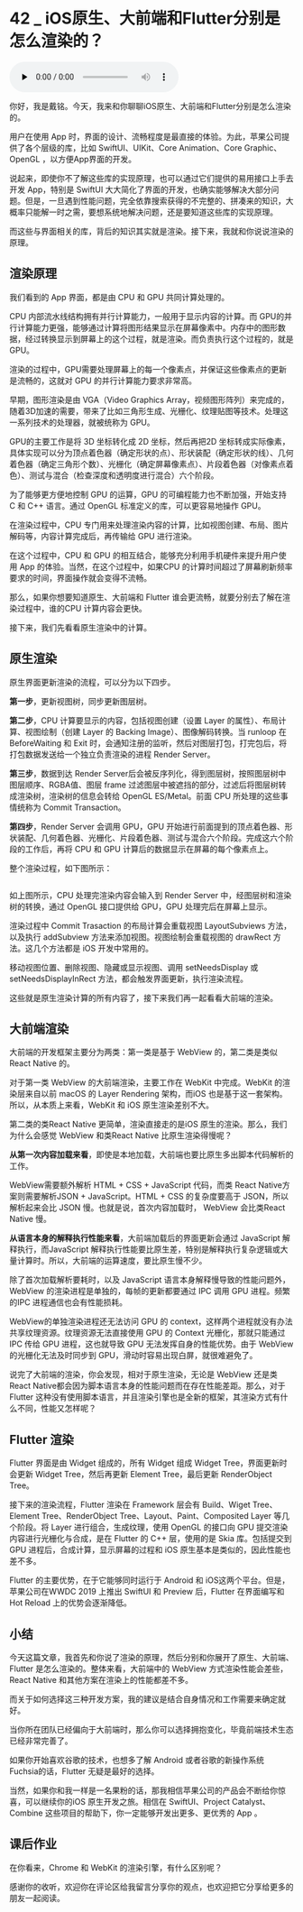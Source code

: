 # 42 _ iOS原生、大前端和Flutter分别是怎么渲染的？

<audio id="audio" title="42 | iOS原生、大前端和Flutter分别是怎么渲染的？" controls="" preload="none"><source id="mp3" src="https://static001.geekbang.org/resource/audio/3e/d6/3eb8d8ae545770e6789f9844a05c3bd6.mp3"></audio>

你好，我是戴铭。今天，我来和你聊聊iOS原生、大前端和Flutter分别是怎么渲染的。

用户在使用 App 时，界面的设计、流畅程度是最直接的体验。为此，苹果公司提供了各个层级的库，比如 SwiftUI、UIKit、Core Animation、Core Graphic、OpenGL ，以方便App界面的开发。

说起来，即使你不了解这些库的实现原理，也可以通过它们提供的易用接口上手去开发 App，特别是 SwiftUI 大大简化了界面的开发，也确实能够解决大部分问题。但是，一旦遇到性能问题，完全依靠搜索获得的不完整的、拼凑来的知识，大概率只能解一时之需，要想系统地解决问题，还是要知道这些库的实现原理。

而这些与界面相关的库，背后的知识其实就是渲染。接下来，我就和你说说渲染的原理。

## 渲染原理

我们看到的 App 界面，都是由 CPU 和 GPU 共同计算处理的。

CPU 内部流水线结构拥有并行计算能力，一般用于显示内容的计算。而 GPU的并行计算能力更强，能够通过计算将图形结果显示在屏幕像素中。内存中的图形数据，经过转换显示到屏幕上的这个过程，就是渲染。而负责执行这个过程的，就是GPU。

渲染的过程中，GPU需要处理屏幕上的每一个像素点，并保证这些像素点的更新是流畅的，这就对 GPU 的并行计算能力要求非常高。

早期，图形渲染是由 VGA（Video Graphics Array，视频图形阵列）来完成的，随着3D加速的需要，带来了比如三角形生成、光栅化、纹理贴图等技术。处理这一系列技术的处理器，就被统称为 GPU。

GPU的主要工作是将 3D 坐标转化成 2D 坐标，然后再把2D 坐标转成实际像素，具体实现可以分为顶点着色器（确定形状的点）、形状装配（确定形状的线）、几何着色器（确定三角形个数）、光栅化（确定屏幕像素点）、片段着色器（对像素点着色）、测试与混合（检查深度和透明度进行混合）六个阶段。

为了能够更方便地控制 GPU 的运算，GPU 的可编程能力也不断加强，开始支持 C 和 C++ 语言。通过 OpenGL 标准定义的库，可以更容易地操作 GPU。

在渲染过程中，CPU 专门用来处理渲染内容的计算，比如视图创建、布局、图片解码等，内容计算完成后，再传输给 GPU 进行渲染。

在这个过程中，CPU 和 GPU 的相互结合，能够充分利用手机硬件来提升用户使用 App 的体验。当然，在这个过程中，如果CPU 的计算时间超过了屏幕刷新频率要求的时间，界面操作就会变得不流畅。

那么，如果你想要知道原生、大前端和 Flutter 谁会更流畅，就要分别去了解在渲染过程中，谁的CPU 计算内容会更快。

接下来，我们先看看原生渲染中的计算。

## 原生渲染

原生界面更新渲染的流程，可以分为以下四步。

**第一步**，更新视图树，同步更新图层树。

**第二步**，CPU 计算要显示的内容，包括视图创建（设置 Layer 的属性）、布局计算、视图绘制（创建 Layer 的 Backing Image）、图像解码转换。当 runloop 在 BeforeWaiting 和 Exit 时，会通知注册的监听，然后对图层打包，打完包后，将打包数据发送给一个独立负责渲染的进程 Render Server。

**第三步**，数据到达 Render Server后会被反序列化，得到图层树，按照图层树中图层顺序、RGBA值、图层 frame 过滤图层中被遮挡的部分，过滤后将图层树转成渲染树，渲染树的信息会转给 OpenGL ES/Metal。前面 CPU 所处理的这些事情统称为 Commit Transaction。

**第四步**，Render Server 会调用 GPU，GPU 开始进行前面提到的顶点着色器、形状装配、几何着色器、光栅化、片段着色器、测试与混合六个阶段。完成这六个阶段的工作后，再将 CPU 和 GPU 计算后的数据显示在屏幕的每个像素点上。

整个渲染过程，如下图所示：

<img src="https://static001.geekbang.org/resource/image/d4/8f/d4ae58f7b0d09725757dca84ea7a318f.png" alt="">

如上图所示，CPU 处理完渲染内容会输入到 Render Server 中，经图层树和渲染树的转换，通过 OpenGL 接口提供给 GPU，GPU 处理完后在屏幕上显示。

渲染过程中 Commit Trasaction 的布局计算会重载视图 LayoutSubviews 方法，以及执行 addSubview 方法来添加视图。视图绘制会重载视图的 drawRect 方法。这几个方法都是 iOS 开发中常用的。

移动视图位置、删除视图、隐藏或显示视图、调用 setNeedsDisplay 或 setNeedsDisplayInRect 方法，都会触发界面更新，执行渲染流程。

这些就是原生渲染计算的所有内容了，接下来我们再一起看看大前端的渲染。

## 大前端渲染

大前端的开发框架主要分为两类：第一类是基于 WebView 的，第二类是类似 React Native 的。

对于第一类 WebView 的大前端渲染，主要工作在 WebKit 中完成。WebKit 的渲染层来自以前 macOS 的 Layer Rendering 架构，而iOS 也是基于这一套架构。所以，从本质上来看，WebKit 和 iOS 原生渲染差别不大。

第二类的类React Native 更简单，渲染直接走的是iOS 原生的渲染。那么，我们为什么会感觉 WebView 和类React Native 比原生渲染得慢呢？

**从第一次内容加载来看**，即使是本地加载，大前端也要比原生多出脚本代码解析的工作。

WebView需要额外解析 HTML + CSS + JavaScript 代码，而类 React Native方案则需要解析JSON + JavaScript。HTML + CSS 的复杂度要高于 JSON，所以解析起来会比 JSON 慢。也就是说，首次内容加载时， WebView 会比类React Native 慢。

**从语言本身的解释执行性能来看**，大前端加载后的界面更新会通过 JavaScript 解释执行，而JavaScript 解释执行性能要比原生差，特别是解释执行复杂逻辑或大量计算时。所以，大前端的运算速度，要比原生慢不少。

除了首次加载解析要耗时，以及 JavaScript 语言本身解释慢导致的性能问题外，WebView 的渲染进程是单独的，每帧的更新都要通过 IPC 调用 GPU 进程。频繁的IPC 进程通信也会有性能损耗。

WebView的单独渲染进程还无法访问 GPU 的 context，这样两个进程就没有办法共享纹理资源。纹理资源无法直接使用 GPU 的 Context 光栅化，那就只能通过 IPC 传给 GPU 进程，这也就导致 GPU 无法发挥自身的性能优势。由于 WebView 的光栅化无法及时同步到 GPU，滑动时容易出现白屏，就很难避免了。

说完了大前端的渲染，你会发现，相对于原生渲染，无论是 WebView 还是类 React Native都会因为脚本语言本身的性能问题而在存在性能差距。那么，对于 Flutter 这种没有使用脚本语言，并且渲染引擎也是全新的框架，其渲染方式有什么不同，性能又怎样呢？

## Flutter 渲染

Flutter 界面是由 Widget 组成的，所有 Widget 组成 Widget Tree，界面更新时会更新 Widget Tree，然后再更新 Element Tree，最后更新 RenderObject Tree。

接下来的渲染流程，Flutter 渲染在 Framework 层会有 Build、Wiget Tree、Element Tree、RenderObject Tree、Layout、Paint、Composited Layer 等几个阶段。将 Layer 进行组合，生成纹理，使用 OpenGL 的接口向 GPU 提交渲染内容进行光栅化与合成，是在 Flutter 的 C++ 层，使用的是 Skia 库。包括提交到 GPU 进程后，合成计算，显示屏幕的过程和 iOS 原生基本是类似的，因此性能也差不多。

Flutter 的主要优势，在于它能够同时运行于 Android 和 iOS这两个平台。但是，苹果公司在WWDC 2019 上推出 SwiftUI 和 Preview 后，Flutter 在界面编写和 Hot Reload 上的优势会逐渐降低。

## 小结

今天这篇文章，我首先和你说了渲染的原理，然后分别和你展开了原生、大前端、Flutter 是怎么渲染的。整体来看，大前端中的 WebView 方式渲染性能会差些，React Native 和其他方案在渲染上的性能都差不多。

而关于如何选择这三种开发方案，我的建议是结合自身情况和工作需要来确定就好。

当你所在团队已经偏向于大前端时，那么你可以选择拥抱变化，毕竟前端技术生态已经非常完善了。

如果你开始喜欢谷歌的技术，也想多了解 Android 或者谷歌的新操作系统 Fuchsia的话，Flutter 无疑是最好的选择。

当然，如果你和我一样是一名果粉的话，那我相信苹果公司的产品会不断给你惊喜，可以继续你的iOS 原生开发之旅。相信在 SwiftUI、Project Catalyst、Combine 这些项目的帮助下，你一定能够开发出更多、更优秀的 App 。

## 课后作业

在你看来，Chrome 和 WebKit 的渲染引擎，有什么区别呢？

感谢你的收听，欢迎你在评论区给我留言分享你的观点，也欢迎把它分享给更多的朋友一起阅读。


